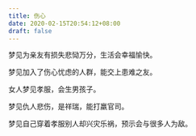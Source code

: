 ```yaml
---
title: 伤心
date: 2020-02-15T20:54:12+08:00
draft: false
---
```


梦见为亲友有损失悲恸万分，生活会幸福愉快。<br>


梦见加入了伤心忧虑的人群，能交上患难之友。<br>


女人梦见孝服，会生男孩子。<br>


梦见仇人悲伤，是祥瑞，能打羸官司。<br>


梦见自己穿着孝服别人却兴灾乐祸，预示会与很多人为敌。<br>
